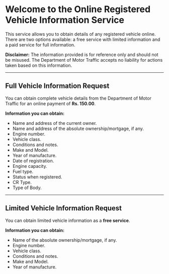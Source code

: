 # Welcome to the Online Registered Vehicle Information Service

This service allows you to obtain details of any registered vehicle online. There are two options available: a free service with limited information and a paid service for full information.

**Disclaimer:** The information provided is for reference only and should not be misused. The Department of Motor Traffic accepts no liability for actions taken based on this information.

---

## Full Vehicle Information Request

You can obtain complete vehicle details from the Department of Motor Traffic for an online payment of **Rs. 150.00**.

**Information you can obtain:**

* Name and address of the current owner.
* Name and address of the absolute ownership/mortgage, if any.
* Engine number.
* Vehicle class.
* Conditions and notes.
* Make and Model.
* Year of manufacture.
* Date of registration.
* Engine capacity.
* Fuel type.
* Status when registered.
* CR Type.
* Type of Body.

---

## Limited Vehicle Information Request

You can obtain limited vehicle information as a **free service**.

**Information you can obtain:**

* Name of the absolute ownership/mortgage, if any.
* Engine number.
* Vehicle class.
* Conditions and notes.
* Make and Model.
* Year of manufacture.